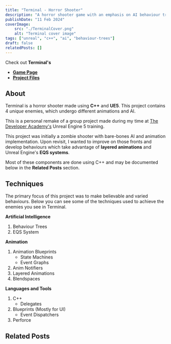 ```yaml
---
title: "Terminal - Horror Shooter"
description: "A horror shooter game with an emphasis on AI behaviour trees. Built using UE5 and C++."
publishDate: "11 Feb 2024"
coverImage:
    src: "./TerminalCover.png"
    alt: "Terminal cover image"
tags: ["unreal", "c++", "ai", "behaviour-trees"]
draft: false
relatedPosts: []
---
```


Check out **Terminal's**
- [**Game Page**](https://henryha993.itch.io/termina)
- [**Project Files**](https://github.com/HenryHa993/MBShooter)

## About
Terminal is a horror shooter made using **C++** and **UE5**. This project contains 4 *unique* enemies, which undergo different animations and AI.

This is a personal remake of a group project made during my time at [The Developer Academy's](https://thedeveloperacademy.com/) Unreal Engine 5 training.

This project was initially a zombie shooter with bare-bones AI and animation implementation. Upon revisit, I wanted to improve on those fronts and develop behaviours which take advantage of **layered animations** and Unreal Engine's **EQS systems**.

Most of these components are done using C++ and may be documented below in the **Related Posts** section.

## Techniques
The primary focus of this project was to make believable and varied behaviours. Below you can see some of the techniques used to achieve the enemies you see in Terminal.

**Artificial Intelligence**
1. Behaviour Trees
2. EQS System

**Animation**
1. Animation Blueprints
    - State Machines
    - Event Graphs
2. Anim Notifiers
3. Layered Animations
5. Blendspaces

**Languages and Tools**
1. C++
    - Delegates
2. Blueprints (Mostly for UI)
    - Event Dispatchers
3. Perforce

## Related Posts